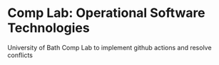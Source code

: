 # Comp Lab: Operational Software Technologies 

University of Bath Comp Lab to implement github actions and resolve conflicts
